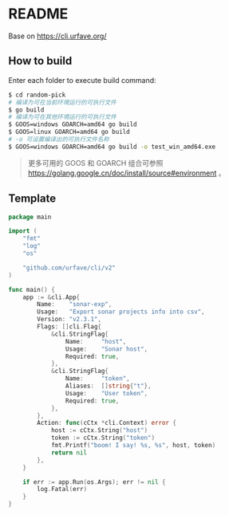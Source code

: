 README
======

Base on https://cli.urfave.org/

How to build
------------

Enter each folder to execute build command:

```bash
$ cd random-pick
# 编译为可在当前环境运行的可执行文件
$ go build
# 编译为可在其他环境运行的可执行文件
$ GOOS=windows GOARCH=amd64 go build
$ GOOS=linux GOARCH=amd64 go build
# -o 可设置编译出的可执行文件名称
$ GOOS=windows GOARCH=amd64 go build -o test_win_amd64.exe
```

> 更多可用的 GOOS 和 GOARCH 组合可参照 https://golang.google.cn/doc/install/source#environment 。

Template
--------

```go
package main

import (
	"fmt"
	"log"
	"os"

	"github.com/urfave/cli/v2"
)

func main() {
	app := &cli.App{
		Name:    "sonar-exp",
		Usage:   "Export sonar projects info into csv",
		Version: "v2.3.1",
		Flags: []cli.Flag{
			&cli.StringFlag{
				Name:     "host",
				Usage:    "Sonar host",
				Required: true,
			},
			&cli.StringFlag{
				Name:     "token",
				Aliases:  []string{"t"},
				Usage:    "User token",
				Required: true,
			},
		},
		Action: func(cCtx *cli.Context) error {
			host := cCtx.String("host")
			token := cCtx.String("token")
			fmt.Printf("boom! I say! %s, %s", host, token)
			return nil
		},
	}

	if err := app.Run(os.Args); err != nil {
		log.Fatal(err)
	}
}
```